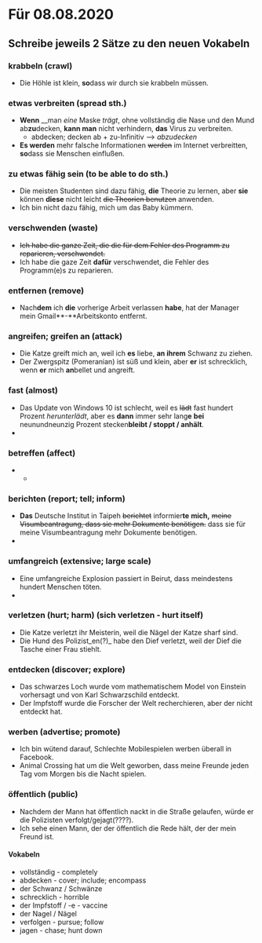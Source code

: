 # Für 08.08.2020

## Schreibe jeweils 2 Sätze zu den neuen Vokabeln

### krabbeln \(crawl\)

* Die Höhle ist klein, **so**dass wir durch sie krabbeln müssen.

### etwas verbreiten \(spread sth.\)

* **Wenn** __man _eine_ Maske _trägt_, ohne vollständig die Nase und den Mund ab**zu**decken, **kann man** nicht verhindern, **das** Virus zu verbreiten.
  * abdecken; decken ab + zu-Infinitiv --&gt; _abzudecken_
* **Es werden** mehr falsche Informationen ~~werden~~ im Internet verbreitten, **so**dass sie Menschen einflußen.

### zu etwas fähig sein \(to be able to do sth.\)

* Die meisten Studenten sind dazu fähig, **die** Theorie zu lernen, aber **sie** können **diese** nicht leicht ~~die Theorien benutzen~~ anwenden.
* Ich bin nicht dazu fähig, mich um das Baby kümmern.

### verschwenden \(waste\)

* ~~Ich habe die ganze Zeit, die die für dem Fehler des Programm zu reparieren, verschwendet.~~
* Ich habe die gaze Zeit **dafür** verschwendet, die Fehler des Programm\(e\)s zu reparieren.

### entfernen \(remove\)

* Nach**dem** ich **die** vorherige Arbeit verlassen **habe**, hat der Manager mein Gmail**-**Arbeitskonto entfernt.

### angreifen; greifen an \(attack\)

* Die Katze greift mich an, weil ich **es** liebe, **an ihrem** Schwanz zu ziehen.
* Der Zwergspitz \(Pomeranian\) ist süß und klein, aber **er** ist schrecklich, wenn **er** mich **an**bellet und angreift.

### fast \(almost\)

* Das Update von Windows 10 ist schlecht, weil es ~~lädt~~ fast hundert Prozent _herunterlädt_, aber es **dann** immer sehr lang**e** **bei** neunundneunzig Prozent stecken**bleibt / stoppt / anhält**.
* 
### betreffen \(affect\)

* * 
### berichten \(report; tell; inform\)

* **Das** Deutsche Institut in Taipeh ~~berichtet~~ informier**te** **mich,** ~~meine Visumbeantragung, dass sie mehr Dokumente benötigen.~~ dass sie für meine Visumbeantragung mehr Dokumente benötigen.
* 
### umfangreich \(extensive; large scale\)

* Eine umfangreiche Explosion passiert in Beirut, dass meindestens hundert Menschen töten.
* 
### verletzen \(hurt; harm\) \(sich verletzen - hurt itself\)

* Die Katze verletzt ihr Meisterin, weil die Nägel der Katze sharf sind.
* Die Hund des Polizist_en\(?\)_ habe den Dief verletzt, weil der Dief die Tasche einer Frau stiehlt.

### entdecken \(discover; explore\)

* Das schwarzes Loch wurde vom mathematischem Model von Einstein vorhersagt und von Karl Schwarzschild entdeckt.
* Der Impfstoff wurde die Forscher der Welt recherchieren, aber der nicht entdeckt hat.

### werben \(advertise; promote\)

* Ich bin wütend darauf, Schlechte Mobilespielen werben überall in Facebook.
* Animal Crossing hat um die Welt geworben, dass meine Freunde jeden Tag vom Morgen bis die Nacht spielen.

### öffentlich \(public\)

* Nachdem der Mann hat öffentlich nackt in die Straße gelaufen, würde er die Polizisten verfolgt/gejagt\(????\).
* Ich sehe einen Mann, der der öffentlich die Rede hält, der der mein Freund ist.

#### Vokabeln

* vollständig - completely
* abdecken - cover; include; encompass
* der Schwanz / Schwänze
* schrecklich - horrible
* der Impfstoff / -e - vaccine
* der Nagel / Nägel
* verfolgen - pursue; follow
* jagen - chase; hunt down



